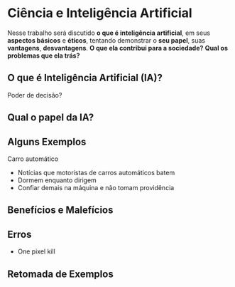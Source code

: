 # Ciência e Inteligência Artificial
Nesse trabalho será discutido **o que é inteligência artificial**, em seus **aspectos básicos** e **éticos**, tentando demonstrar o **seu papel**, suas **vantagens**, **desvantagens**. **O que ela contribui para a sociedade?** **Qual os problemas que ela trás?**

## O que é Inteligência Artificial (IA)?

Poder de decisão?

## Qual o papel da IA?

## Alguns Exemplos

Carro automático
- Notícias que motoristas de carros automáticos batem
- Dormem enquanto dirigem
- Confiar demais na máquina e não tomam providência

## Benefícios e Malefícios

## Erros
- One pixel kill

## Retomada de Exemplos
